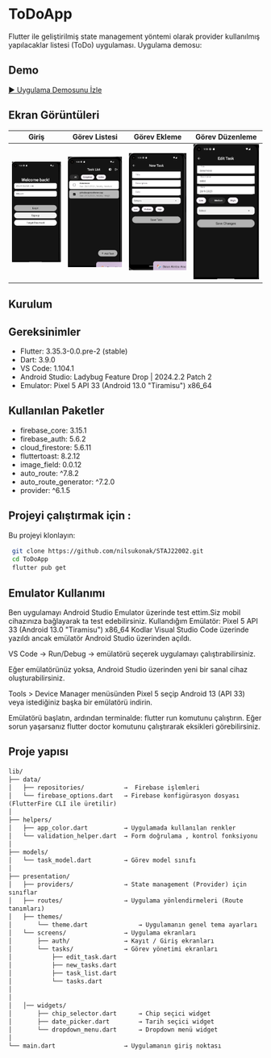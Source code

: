 # ToDoApp

Flutter ile geliştirilmiş state management yöntemi olarak provider kullanılmış yapılacaklar listesi (ToDo) uygulaması.
Uygulama demosu:

## Demo

[▶ Uygulama Demosunu İzle](uygulamademo.mp4)

## Ekran Görüntüleri

| Giriş                        | Görev Listesi                | Görev Ekleme                 | Görev Düzenleme              |
| ---------------------------- | ---------------------------- | ---------------------------- | ---------------------------- |
| ![Ekran1](screenshots/1.png) | ![Ekran2](screenshots/2.png) | ![Ekran3](screenshots/4.png) | ![Ekran4](screenshots/3.png) |

## Kurulum

## Gereksinimler

- Flutter: 3.35.3-0.0.pre-2 (stable)
- Dart: 3.9.0
- VS Code: 1.104.1
- Android Studio: Ladybug Feature Drop | 2024.2.2 Patch 2
- Emulator: Pixel 5 API 33 (Android 13.0 "Tiramisu") x86_64

## Kullanılan Paketler

- firebase_core: 3.15.1
- firebase_auth: 5.6.2
- cloud_firestore: 5.6.11
- fluttertoast: 8.2.12
- image_field: 0.0.12
- auto_route: ^7.8.2
- auto_route_generator: ^7.2.0
- provider: ^6.1.5

## Projeyi çalıştırmak için :

Bu projeyi klonlayın:

```bash
 git clone https://github.com/nilsukonak/STAJ22002.git
 cd ToDoApp
 flutter pub get
```

## Emulator Kullanımı

Ben uygulamayı Android Studio Emulator üzerinde test ettim.Siz mobil cihazınıza bağlayarak ta test edebilirsiniz.
Kullandığım Emülatör: Pixel 5 API 33 (Android 13.0 "Tiramisu") x86_64
Kodlar Visual Studio Code üzerinde yazıldı ancak emülatör Android Studio üzerinden açıldı.

VS Code → Run/Debug → emülatörü seçerek uygulamayı çalıştırabilirsiniz.

Eğer emülatörünüz yoksa, Android Studio üzerinden yeni bir sanal cihaz oluşturabilirsiniz.

Tools > Device Manager menüsünden Pixel 5 seçip Android 13 (API 33) veya istediğiniz başka bir emülatörü indirin.

Emülatörü başlatın, ardından terminalde:
flutter run
komutunu çalıştırın.
Eğer sorun yaşarsanız flutter doctor komutunu çalıştırarak eksikleri görebilirsiniz.

## Proje yapısı

```plaintext
lib/
├── data/
│   ├── repositories/           →  Firebase işlemleri
│   └── firebase_options.dart   → Firebase konfigürasyon dosyası (FlutterFire CLI ile üretilir)
│
├── helpers/
│   ├── app_color.dart          → Uygulamada kullanılan renkler
│   └── validation_helper.dart  → Form doğrulama , kontrol fonksiyonu
│
├── models/
│   └── task_model.dart         → Görev model sınıfı
│
├── presentation/
│   ├── providers/              → State management (Provider) için sınıflar
│   ├── routes/                 → Uygulama yönlendirmeleri (Route tanımları)
│   ├── themes/
│       └── theme.dart              → Uygulamanın genel tema ayarları
│   └── screens/                → Uygulama ekranları
│       ├── auth/               → Kayıt / Giriş ekranları
│       └── tasks/              → Görev yönetimi ekranları
│           ├── edit_task.dart
│           ├── new_tasks.dart
│           ├── task_list.dart
│           └── tasks.dart
│
│
│   │── widgets/
│       ├── chip_selector.dart      → Chip seçici widget
│       ├── date_picker.dart        → Tarih seçici widget
│       └── dropdown_menu.dart      → Dropdown menü widget
│
└── main.dart                   → Uygulamanın giriş noktası

```
